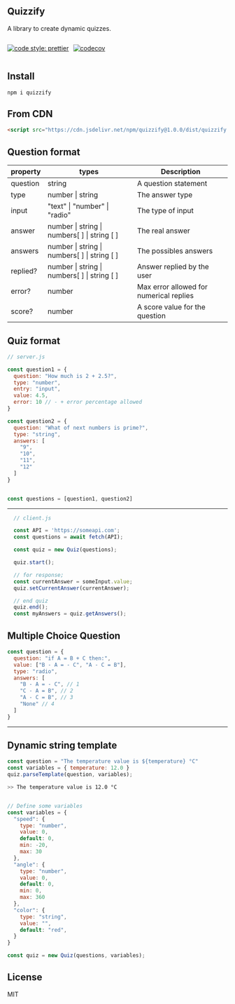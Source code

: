 ## Quizzify
A library to create dynamic quizzes.

<div style="display:flex; gap: 10px;">

[![code style: prettier](https://img.shields.io/badge/code_style-prettier-ff69b4.svg?style=for-the-badge)](https://github.com/prettier/prettier)

[![codecov](https://img.shields.io/codecov/c/gh/Hikki12/quizzify?logo=codecov&style=for-the-badge&token=LCTR6FVZR3)](https://codecov.io/gh/Hikki12/quizzify)

</div>

## Install
```
npm i quizzify
```

## From CDN
```html
<script src="https://cdn.jsdelivr.net/npm/quizzify@1.0.0/dist/quizzify.umd.js" type="module"></script>
```

## Question format
| property | types                                        | Description                             |
|----------|----------------------------------------------|-----------------------------------------|
| question | string                                       | A question statement                    |
| type     | number \| string                             | The answer type                         |
| input    | "text" \| "number" \| "radio"                | The type of input                       |
| answer   | number \| string \| numbers[ ] \| string [ ] | The real answer                         |
| answers  | number \| string \| numbers[ ] \| string [ ] | The possibles answers                   |
| replied? | number \| string \| numbers[ ] \| string [ ] | Answer replied by the user              |
| error?   | number                                       | Max error allowed for numerical replies |
| score?   | number                                       | A score value for the question         |

## Quiz format

```js
// server.js

const question1 = {
  question: "How much is 2 + 2.5?",
  type: "number",
  entry: "input",
  value: 4.5,
  error: 10 // - + error percentage allowed
}

const question2 = {
  question: "What of next numbers is prime?",
  type: "string",
  answers: [
    "9",
    "10",
    "11",
    "12"
  ]
}


const questions = [question1, question2]
```

---
```js
  // client.js

  const API = 'https://someapi.com';
  const questions = await fetch(API);

  const quiz = new Quiz(questions);

  quiz.start();

  // for response;
  const currentAnswer = someInput.value;
  quiz.setCurrentAnswer(currentAnswer);

  // end quiz
  quiz.end();
  const myAnswers = quiz.getAnswers();
```


## Multiple Choice Question

```js
const question = {
  question: "if A = B + C then:",
  value: ["B - A = - C", "A - C = B"],
  type: "radio",
  answers: [
    "B - A = - C", // 1
    "C - A = B", // 2
    "A - C = B", // 3
    "None" // 4
  ]
}
```
---
## Dynamic string template
```js
const question = "The temperature value is ${temperature} °C"
const variables = { temperature: 12.0 }
quiz.parseTemplate(question, variables);
```
```sh
>> The temperature value is 12.0 °C
```


```js

// Define some variables
const variables = {
  "speed": {
    type: "number",
    value: 0,
    default: 0,
    min: -20,
    max: 30
  },
  "angle": {
    type: "number",
    value: 0,
    default: 0,
    min: 0,
    max: 360
  },
  "color": {
    type: "string",
    value: "",
    default: "red",
  }
}

const quiz = new Quiz(questions, variables);
```

## License
MIT
